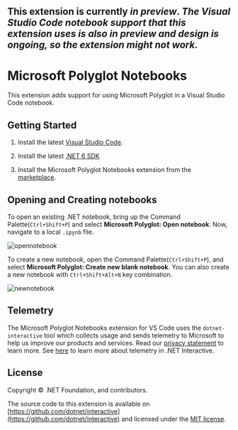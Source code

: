 This extension is currently **_in preview_**.
_The Visual Studio Code notebook support that this extension uses is also in preview and design is ongoing, so the extension might not work._
---

# Microsoft Polyglot Notebooks

This extension adds support for using Microsoft Polyglot in a Visual Studio Code notebook.

## Getting Started

1.  Install the latest [Visual Studio Code](https://code.visualstudio.com/).

2.  Install the latest [.NET 6 SDK](https://dotnet.microsoft.com/download/dotnet/6.0)

3.  Install the Microsoft Polyglot Notebooks extension from the [marketplace](https://marketplace.visualstudio.com/items?itemName=ms-dotnettools.dotnet-interactive-vscode).

## Opening and Creating notebooks

To open an existing .NET notebook, bring up the Command Palette(`Ctrl+Shift+P`) and select **Microsoft Polyglot: Open notebook**.  Now, navigate to a local `.ipynb` file.

![opennotebook](https://user-images.githubusercontent.com/2546640/94441970-67d6e180-0171-11eb-8319-c12ba82c3d30.gif)

To create a new notebook, open the Command Palette(`Ctrl+Shift+P`), and select **Microsoft Polyglot: Create new blank notebook**. You can also create a new notebook with `Ctrl+Shift+Alt+N` key combination.

![newnotebook](https://user-images.githubusercontent.com/2546640/94438730-833fed80-016d-11eb-94e6-da7b51abf58a.gif)

## Telemetry

The Microsoft Polyglot Notebooks extension for VS Code uses the `dotnet-interactive` tool which collects usage and sends telemetry to Microsoft to help us improve our products and services.  Read our [privacy statement](https://privacy.microsoft.com/privacystatement) to learn more.  See [here](https://github.com/dotnet/interactive/tree/main/docs#telemetry) to learn more about telemetry in .NET Interactive.

## License

Copyright © .NET Foundation, and contributors.

The source code to this extension is available on [https://github.com/dotnet/interactive](https://github.com/dotnet/interactive) and licensed under the [MIT license](https://github.com/dotnet/interactive/blob/main/License.txt).
